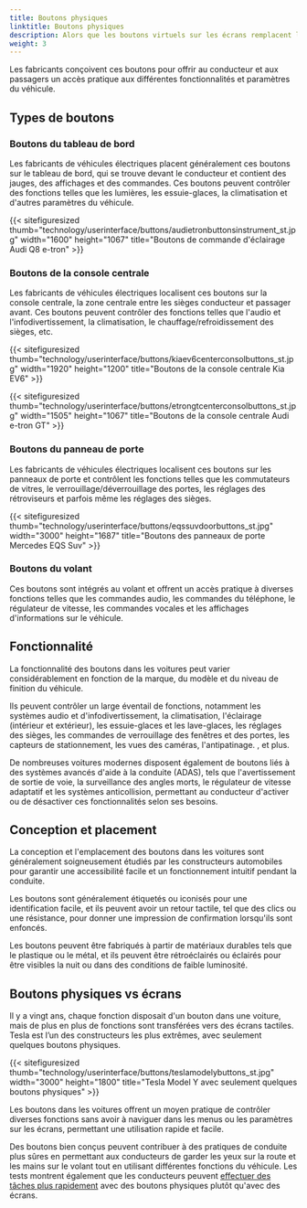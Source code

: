 ```yaml
---
title: Boutons physiques
linktitle: Boutons physiques
description: Alors que les boutons virtuels sur les écrans remplacent les boutons physiques dans de plus en plus de zones, il existe toujours des boutons physiques dans la plupart des véhicules électriques.
weight: 3
---
```


<!-- markdownlint-disable MD033 -->

Les fabricants conçoivent ces boutons pour offrir au conducteur et aux passagers un accès pratique aux différentes fonctionnalités et paramètres du véhicule.

## Types de boutons

### Boutons du tableau de bord

Les fabricants de véhicules électriques placent généralement ces boutons sur le tableau de bord, qui se trouve devant le conducteur et contient des jauges, des affichages et des commandes. Ces boutons peuvent contrôler des fonctions telles que les lumières, les essuie-glaces, la climatisation et d'autres paramètres du véhicule.

{{< sitefiguresized thumb="technology/userinterface/buttons/audietronbuttonsinstrument_st.jpg" width="1600" height="1067" title="Boutons de commande d'éclairage Audi Q8 e-tron" >}}

### Boutons de la console centrale

Les fabricants de véhicules électriques localisent ces boutons sur la console centrale, la zone centrale entre les sièges conducteur et passager avant. Ces boutons peuvent contrôler des fonctions telles que l'audio et l'infodivertissement, la climatisation, le chauffage/refroidissement des sièges, etc.

{{< sitefiguresized thumb="technology/userinterface/buttons/kiaev6centerconsolbuttons_st.jpg" width="1920" height="1200" title="Boutons de la console centrale Kia EV6" >}}

{{< sitefiguresized thumb="technology/userinterface/buttons/etrongtcenterconsolbuttons_st.jpg" width="1505" height="1067" title="Boutons de la console centrale Audi e-tron GT" >}}

### Boutons du panneau de porte

Les fabricants de véhicules électriques localisent ces boutons sur les panneaux de porte et contrôlent les fonctions telles que les commutateurs de vitres, le verrouillage/déverrouillage des portes, les réglages des rétroviseurs et parfois même les réglages des sièges.

{{< sitefiguresized thumb="technology/userinterface/buttons/eqssuvdoorbuttons_st.jpg" width="3000" height="1687" title="Boutons des panneaux de porte Mercedes EQS Suv" >}}

### Boutons du volant

Ces boutons sont intégrés au volant et offrent un accès pratique à diverses fonctions telles que les commandes audio, les commandes du téléphone, le régulateur de vitesse, les commandes vocales et les affichages d'informations sur le véhicule.

## Fonctionnalité

La fonctionnalité des boutons dans les voitures peut varier considérablement en fonction de la marque, du modèle et du niveau de finition du véhicule.

Ils peuvent contrôler un large éventail de fonctions, notamment les systèmes audio et d'infodivertissement, la climatisation, l'éclairage (intérieur et extérieur), les essuie-glaces et les lave-glaces, les réglages des sièges, les commandes de verrouillage des fenêtres et des portes, les capteurs de stationnement, les vues des caméras, l'antipatinage. , et plus.

De nombreuses voitures modernes disposent également de boutons liés à des systèmes avancés d'aide à la conduite (ADAS), tels que l'avertissement de sortie de voie, la surveillance des angles morts, le régulateur de vitesse adaptatif et les systèmes anticollision, permettant au conducteur d'activer ou de désactiver ces fonctionnalités selon ses besoins.

## Conception et placement

La conception et l'emplacement des boutons dans les voitures sont généralement soigneusement étudiés par les constructeurs automobiles pour garantir une accessibilité facile et un fonctionnement intuitif pendant la conduite.

Les boutons sont généralement étiquetés ou iconisés pour une identification facile, et ils peuvent avoir un retour tactile, tel que des clics ou une résistance, pour donner une impression de confirmation lorsqu'ils sont enfoncés.

Les boutons peuvent être fabriqués à partir de matériaux durables tels que le plastique ou le métal, et ils peuvent être rétroéclairés ou éclairés pour être visibles la nuit ou dans des conditions de faible luminosité.

## Boutons physiques vs écrans

Il y a vingt ans, chaque fonction disposait d'un bouton dans une voiture, mais de plus en plus de fonctions sont transférées vers des écrans tactiles. Tesla est l’un des constructeurs les plus extrêmes, avec seulement quelques boutons physiques.

{{< sitefiguresized thumb="technology/userinterface/buttons/teslamodelybuttons_st.jpg" width="3000" height="1800" title="Tesla Model Y avec seulement quelques boutons physiques" >}}

Les boutons dans les voitures offrent un moyen pratique de contrôler diverses fonctions sans avoir à naviguer dans les menus ou les paramètres sur les écrans, permettant une utilisation rapide et facile.

Des boutons bien conçus peuvent contribuer à des pratiques de conduite plus sûres en permettant aux conducteurs de garder les yeux sur la route et les mains sur le volant tout en utilisant différentes fonctions du véhicule. Les tests montrent également que les conducteurs peuvent [effectuer des tâches plus rapidement](https://www.vibilagare.se/english/physical-buttons-outperform-touchscreens-new-cars-test-finds) avec des boutons physiques plutôt qu'avec des écrans.
